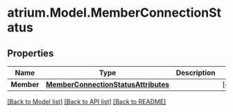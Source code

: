 # atrium.Model.MemberConnectionStatus
## Properties

Name | Type | Description | Notes
------------ | ------------- | ------------- | -------------
**Member** | [**MemberConnectionStatusAttributes**](MemberConnectionStatusAttributes.md) |  | [optional] 

[[Back to Model list]](../README.md#documentation-for-models) [[Back to API list]](../README.md#documentation-for-api-endpoints) [[Back to README]](../README.md)


